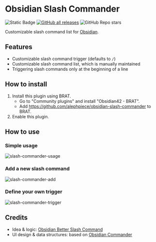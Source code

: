 # Obsidian Slash Commander

![Static Badge](https://img.shields.io/badge/obsidian-1.5.0-a88bfa?logo=obsidian) [![GitHub all releases](https://img.shields.io/github/downloads/alephpiece/obsidian-slash-commander/total?logo=GitHub)](https://github.com/alephpiece/obsidian-slash-commander/releases) ![GitHub Repo stars](https://custom-icon-badges.demolab.com/github/stars/alephpiece/obsidian-slash-commander?logo=star)

Customizable slash command list for [Obsidian](https://obsidian.md).

## Features

- Customizable slash command trigger (defaults to `/`)
- Customizable slash command list, which is manually maintained
- Triggering slash commands only at the beginning of a line

## How to install

1. Install this plugin using BRAT.
   - Go to "Community plugins" and install "Obsidian42 - BRAT". 
   - Add https://github.com/alephpiece/obsidian-slash-commander to BRAT.
2. Enable this plugin.

## How to use

### Simple usage

![slash-commander-usage](https://github.com/alephpiece/obsidian-slash-commander/assets/22237751/7f50a564-0e42-4af9-830c-4a66400f20b8)

### Add a new slash command

![slash-commander-add](https://github.com/alephpiece/obsidian-slash-commander/assets/22237751/ebb0bca2-42c8-4bc2-82c9-8b2acffff293)

### Define your own trigger

![slash-commander-trigger](https://github.com/alephpiece/obsidian-slash-commander/assets/22237751/02767279-90b5-45b9-9f87-16aea567f7fb)

## Credits

- Idea & logic: [Obsidian Better Slash Command](https://github.com/SPiCaRiA/obsidian-better-slash-commands)
- UI design & data structures: based on [Obsidian Commander](https://github.com/phibr0/obsidian-commander)
